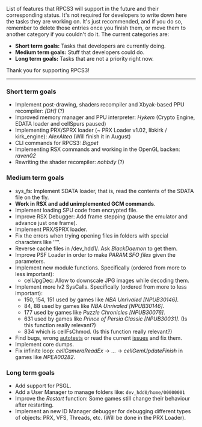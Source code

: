 List of features that RPCS3 will support in the future and their corresponding status. It's not required for developers to write down here the tasks they are working on. It's just recommended, and if you do so, remember to delete those entries once you finish them, or move them to another category if you couldn't do it. The current categories are:
* **Short term goals:** Tasks that developers are currently doing.
* **Medium term goals:** Stuff that developers could do.
* **Long term goals:** Tasks that are not a priority right now.

Thank you for supporting RPCS3!

***
### Short term goals
* Implement post-drawing, shaders recompiler and Xbyak-based PPU recompiler: _[DH]_ (?)
* Improved memory manager and PPU interpreter: _Hykem_ (Crypto Engine, EDATA loader and cellSpurs paused)
* Implementing PRX/SPRX loader (~ PRX Loader v1.02, libkirk / kirk_engine): _AlexAltea_ (Will finish it in August)
* CLI commands for RPCS3: _Bigpet_
* Implementing RSX commands and working in the OpenGL backen: _raven02_
* Rewriting the shader recompiler: _nohbdy_ (?)


### Medium term goals
* sys_fs: Implement SDATA loader, that is, read the contents of the SDATA file on the fly.
* **Work in RSX and add unimplemented GCM commands**.
* Implement loading SPU code from encrypted file.
* Improve RSX Debugger: Add frame stepping (pause the emulator and advance just one frame).
* Implement PRX/SPRX loader. 
* Fix the errors when trying opening files in folders with special characters like '™'.
* Reverse cache files in /dev_hdd1/. Ask _BlackDaemon_ to get them.
* Improve PSF Loader in order to make *PARAM.SFO files* given the parameters.
* Implement new module functions. Specifically (ordered from more to less important):
    * cellJpgDec: Allow to downscale JPG images while decoding them.
* Implement more lv2 SysCalls. Specifically (ordered from more to less important):
    * 150, 154, 151 used by games like _NBA Unrivaled [NPUB30146]_.
    * 84, 88 used by games like _NBA Unrivaled [NPUB30146]_.
    * 177 used by games like _Puzzle Chronicles [NPUB30076]_.
    * 631 used by games like _Prince of Persia Classic [NPUB30031]_. (Is this function really relevant?)
    * 834 which is cellFsChmod. (Is this function really relevant?)
* Find bugs, wrong [autotests](https://github.com/DHrpcs3/ps3autotests/) or read the current [issues](https://github.com/DHrpcs3/rpcs3/issues) and fix them.
* Implement core dumps.
* Fix infinite loop: *cellCameraReadEx* -> ... ->  *cellGemUpdateFinish* in games like *NPEA00282*.


### Long term goals
* Add support for PSGL.
* Add a User Manager to manage folders like: `dev_hdd0/home/00000001`
* Improve the _Restart_ function: Some games still change their behaviour after restarting.
* Implement an new ID Manager debugger for debugging different types of objects: PRX, VFS, Threads, etc. (Will be done in the PRX Loader).